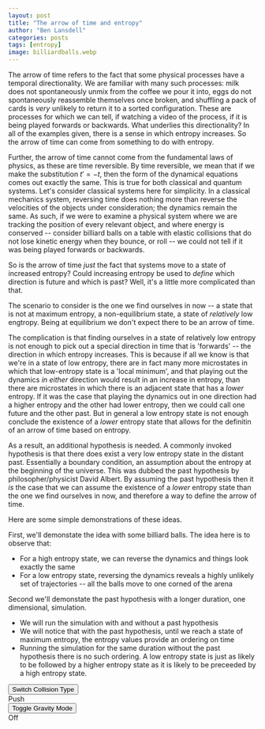 ```yaml
---
layout: post
title: "The arrow of time and entropy"
author: "Ben Lansdell"
categories: posts
tags: [entropy]
image: billiardballs.webp
---
```


The arrow of time refers to the fact that some physical processes have a temporal directionality. We are familiar with many such processes: milk does not spontaneously unmix from the coffee we pour it into, eggs do not spontaneously reassemble themselves once broken, and shuffling a pack of cards is _very_ unlikely to return it to a sorted configuration. These are processes for which we can tell, if watching a video of the process, if it is being played forwards or backwards. What underlies this directionality? In all of the examples given, there is a sense in which entropy increases. So the arrow of time can come from something to do with entropy. 

Further, the arrow of time cannot come from the fundamental laws of physics, as these are time reversible. By time reversible, we mean that if we make the substitution $t' = -t$, then the form of the dynamical equations comes out exactly the same. This is true for both classical and quantum systems. Let's consider classical systems here for simplicity. In a classical mechanics system, reversing time does nothing more than reverse the velocities of the objects under consideration; the dynamics remain the same. As such, if we were to examine a physical system where we are tracking the position of every relevant object, and where energy is conserved -- consider billiard balls on a table with elastic collisions that do not lose kinetic energy when they bounce, or roll -- we could not tell if it was being played forwards or backwards. 

So is the arrow of time _just_ the fact that systems move to a state of increased entropy? Could increasing entropy be used to _define_ which direction is future and which is past? Well, it's a little more complicated than that. 

The scenario to consider is the one we find ourselves in now -- a state that is not at maximum entropy, a non-equilibrium state, a state of _relatively_ low engtropy. Being at equilibrium we don't expect there to be an arrow of time. 

The complication is that finding ourselves in a state of relatively low entropy is not enough to pick out a special direction in time that is 'forwards' -- the direction in which entropy increases. This is because if all we know is that we're in a state of low entropy, there are in fact many more microstates in which that low-entropy state is a 'local minimum', and that playing out the dynamics _in either_ direction would result in an increase in entropy, than there are microstates in which there is an adjacent state that has a _lower_ entropy. If it was the case that playing the dynamics out in one direction had a higher entropy and the other had lower entropy, then we could call one future and the other past. But in general a low entropy state is not enough conclude the existence of a _lower_ entropy state that allows for the definitin of an arrow of time based on entropy. 

As a result, an additional hypothesis is needed. A commonly invoked hypothesis is that there does exist a very low entropy state in the distant past. Essentially a boundary condition, an assumption about the entropy at the beginning of the universe. This was dubbed the past hypothesis by philosopher/physicist David Albert. By assuming the past hypothesis then it _is_ the case that we can assume the existence of a _lower_ entropy state than the one we find ourselves in now, and therefore a way to define the arrow of time. 

Here are some simple demonstrations of these ideas.

First, we'll demonstate the idea with some billiard balls. The idea here is to observe that:
* For a high entropy state, we can reverse the dynamics and things look exactly the same
* For a low entropy state, reversing the dynamics reveals a highly unlikely set of trajectories -- all the balls move to one corned of the arena

Second we'll demonstate the past hypothesis with a longer duration, one dimensional, simulation. 
* We will run the simulation with and without a past hypothesis
* We will notice that with the past hypothesis, until we reach a state of maximum entropy, the entropy values provide an ordering on time
* Running the simulation for the same duration without the past hypothesis there is no such ordering. A low entropy state is just as likely to be followed by a higher entropy state as it is likely to be preceeded by a high entropy state.  


<div id="container-left">
    <div class="pair">
        <input class="button" id="switchCollision" type="button" value="Switch Collision Type"/>
        <br>
        <label class="label" id="switchCollisionLabel" for="switchCollision">Push</label>
    </div>
    <div class="pair">
        <input class="button" id="toggleGravity" type="button" value="Toggle Gravity Mode"/>
        <br>
        <label class="label" id="toggleGravityLabel" for="toggleGravity">Off</label>
    </div>
</div>

<canvas id="canvas" style="width:100%; height: 300px">
</canvas>
    
<script>
    (function() {
        const canvas = document.getElementById('canvas'),
        context = canvas.getContext('2d');

        const containing_div = document.getElementById('containing_div');

        // resize the canvas to fill browser window dynamically
        //window.addEventListener('resize', resizeCanvas, false);

        function resizeCanvas() {
//            canvas.width = window.innerWidth;
//            canvas.height = window.innerHeight;
            canvas.width = containing_div.width;
            canvas.height = containing_div.height;
        }
        //resizeCanvas();
    })();
</script>
<script src="https://d3js.org/d3.v6.js"></script>
<script type="text/javascript" src="../assets/js/ball_index.js"></script>

<div id="entropy_plot" style="width:100%; height: 300px"></div>

<script>
    
function make_func_data(f, xmin, xmax) {
  const n = 50;
  const stepsize = (xmax - xmin)/n;
  // Start at the center of the field.
  let vx = xmin;
  const data = [];
  for (let i = 0; i < n; i++) {
    // Random walk with large or small steps.
    data.push({
      step: i,
      x: vx += stepsize,
      y: f(vx)
    });
  }
  return data;
}
                                                
function plot_1d_function(func, xmin, xmax) {

  const height = 300;
  const width = 480;
  const margin = {top: 20, right: 30, bottom: 20, left: 40};
  const x_s = d3.scaleLinear().domain([xmin, xmax]).range([margin.left, width - margin.right]);
  const y_s = d3.scaleLinear().domain([-1, 3]).range([height - margin.bottom, margin.top]);

  //Create SVG element
  var svg = d3.select("#entropy_plot")
    .append("svg")
    .attr("width", width)
    .attr("height", height);
            
  var data = make_func_data(func, xmin, xmax);
            
  svg.append("g")
      .attr("transform", `translate(0,${y_s(0)})`)
      .call(d3.axisBottom(x_s).ticks(5,"f"));

  svg.append("g")
      .attr("transform", `translate(${x_s(0)},0)`)
      .call(d3.axisLeft(y_s).ticks(5, "f"));

  svg.append('g').append("path")
      .attr("fill", "none")
      .attr("stroke", 'black')
      .attr("stroke-width", 2)
      .attr("d", d3.line(d => x_s(d.x), d => y_s(d.y))(data))
      .attr('class', 'line');
      
  console.log(data);   
  return svg.node();
}
    
plot_1d_function((xa) => xa*xa, -3, 3);

</script>
